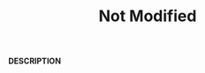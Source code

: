 ﻿---
category: 3xx
code: 304
cover: https://firebasestorage.googleapis.com/v0/b/capy-http.appspot.com/o/Capy304.gif?alt=media
coverAlt: Not Modified
description: Not Modified
pubDate: 2014-06-01
tags:
- 3xx
title: Not Modified
---

__DESCRIPTION__